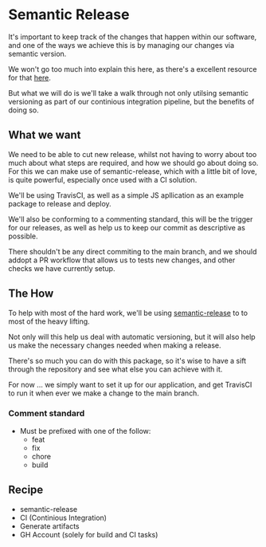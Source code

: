# Semantic Release

It's important to keep track of the changes that happen within our software, and one of the ways we achieve this is by
managing our changes via semantic version.

We won't go too much into explain this here, as there's a excellent resource for that
[here](https://github.com/semantic-release/semantic-release).

But what we will do is we'll take a walk through not only utilsing semantic versioning as part of our continious
integration pipeline, but the benefits of doing so.

## What we want

We need to be able to cut new release, whilst not having to worry about too much about what steps are required, and
how we should go about doing so. For this we can make use of semantic-release, which with a little bit of love, is
quite powerful, especially once used with a CI solution.

We'll be using TravisCI, as well as a simple JS apllication as an example package to release and deploy.

We'll also be conforming to a commenting standard, this will be the trigger for our releases, as well as help us to
keep our commit as descriptive as possible.

There shouldn't be any direct commiting to the main branch, and we should addopt a PR workflow that allows us to tests
new changes, and other checks we have currently setup.

## The How

To help with most of the hard work, we'll be using
[semantic-release](https://github.com/semantic-release/semantic-release) to to most of the heavy lifting.

Not only will this help us deal with automatic versioning, but it will also help us make the necessary changes needed
when making a release.

There's so much you can do with this package, so it's wise to have a sift through the repository and see what else you
can achieve with it.

For now ... we simply want to set it up for our application, and get TravisCI to run it when ever we make a change to
the main branch.

### Comment standard

  * Must be prefixed with one of the follow:
    * feat
    * fix
    * chore
    * build

## Recipe

* semantic-release
* CI (Continious Integration)
* Generate artifacts
* GH Account (solely for build and CI tasks)
